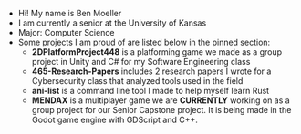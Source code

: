 - Hi! My name is Ben Moeller  
- I am currently a senior at the University of Kansas
- Major: Computer Science  
- Some projects I am proud of are listed below in the pinned section:
  * **2DPlatformProject448** is a platforming game we made as a group project in Unity and C# for my Software Engineering class
  * **465-Research-Papers** includes 2 research papers I wrote for a Cybersecurity class that analyzed tools used in the field
  * **ani-list** is a command line tool I made to help myself learn Rust
  * **MENDAX** is a multiplayer game we are **CURRENTLY** working on as a group project for our Senior Capstone project. It is being made in the Godot game engine with GDScript and C++.
